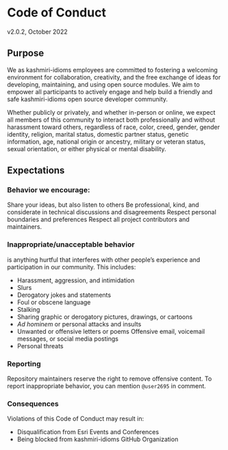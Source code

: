 # Code of Conduct

v2.0.2, October 2022

## Purpose

We as kashmiri-idioms employees are committed to fostering a welcoming environment for collaboration, creativity, and the free exchange of ideas for developing, maintaining, and using open source modules. We aim to empower all participants to actively engage and help build a friendly and safe kashmiri-idioms open source developer community.

Whether publicly or privately, and whether in-person or online, we expect all members of this community to interact both professionally and without harassment toward others, regardless of race, color, creed, gender, gender identity, religion, marital status, domestic partner status, genetic information, age, national origin or ancestry, military or veteran status, sexual orientation, or either physical or mental disability.

## Expectations

### Behavior we encourage:

Share your ideas, but also listen to others
Be professional, kind, and considerate in technical discussions and disagreements
Respect personal boundaries and preferences
Respect all project contributors and maintainers.

### Inappropriate/unacceptable behavior

is anything hurtful that interferes with other people’s experience and participation in our community. This includes:

- Harassment, aggression, and intimidation
- Slurs
- Derogatory jokes and statements
- Foul or obscene language
- Stalking
- Sharing graphic or derogatory pictures, drawings, or cartoons
- _Ad hominem_ or personal attacks and insults
- Unwanted or offensive letters or poems
  Offensive email, voicemail messages, or social media postings
- Personal threats

### Reporting

Repository maintainers reserve the right to remove offensive content. To report inappropriate behavior, you can mention `@user2695` in comment.

### Consequences

Violations of this Code of Conduct may result in:

- Disqualification from Esri Events and Conferences
- Being blocked from kashmiri-idioms GitHub Organization
